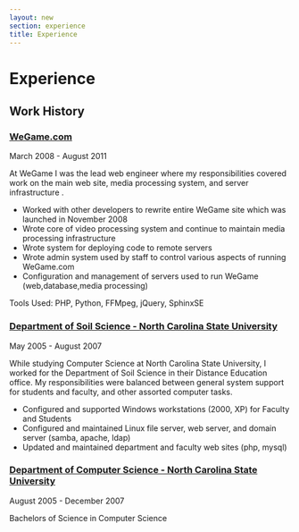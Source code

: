 ```yaml
---
layout: new
section: experience
title: Experience
---
```

# Experience



## Work History

### [WeGame.com](http://www.wegame.com/)

March 2008 - August 2011

At WeGame I was the lead web engineer where my responsibilities covered work
on the main web site, media processing system, and server infrastructure .

* Worked with other developers to rewrite entire WeGame site which was launched in November 2008
* Wrote core of video processing system and continue to maintain media processing infrastructure
* Wrote system for deploying code to remote servers
* Wrote admin system used by staff to control various aspects of running WeGame.com
* Configuration and management of servers used to run WeGame (web,database,media processing)

Tools Used: PHP, Python, FFMpeg, jQuery, SphinxSE

### [Department of Soil Science - North Carolina State University](http://www.soil.ncsu.edu/)

May 2005 - August 2007

While studying Computer Science at North Carolina State University, I worked for the Department of Soil Science in their Distance Education office.  My responsibilities were balanced between general system support for students and faculty, and other assorted computer tasks.

* Configured and supported Windows workstations (2000, XP) for Faculty and Students
* Configured and maintained Linux file server, web server, and domain server (samba, apache, ldap)
* Updated and maintained department and faculty web sites (php, mysql)

### [Department of Computer Science - North Carolina State University](http://www.csc.ncsu.edu/)

August 2005 - December 2007

Bachelors of Science in Computer Science
